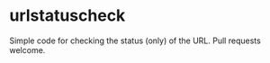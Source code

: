 urlstatuscheck
==============

Simple code for checking the status (only) of the URL. Pull requests welcome.
